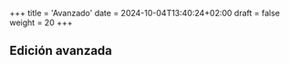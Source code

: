 +++
title = 'Avanzado'
date = 2024-10-04T13:40:24+02:00
draft = false
weight = 20
+++

## Edición avanzada

